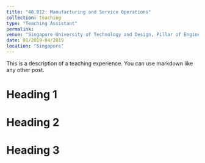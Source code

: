 ```yaml
---
title: "40.012: Manufacturing and Service Operations"
collection: teaching
type: "Teaching Assistant"
permalink: 
venue: "Singapore University of Technology and Design, Pillar of Engineering Systems and Design"
date: 01/2019-04/2019
location: "Singapore"
---
```


This is a description of a teaching experience. You can use markdown like any other post.

Heading 1
======

Heading 2
======

Heading 3
======

